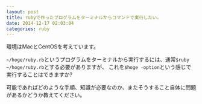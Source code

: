 ```yaml
---
layout: post
title: rubyで作ったプログラムをターミナルからコマンドで実行したい。
date: 2014-12-17 02:03:04
categories: ruby
---
```

<p>環境はMacとCentOSを考えています。</p>

<p><code>~/hoge/ruby.rb</code>というプログラムをターミナルから実行するには、通常<code>$ruby ~/hoge/ruby.rb</code>とする必要がありますが、
これを<code>$hoge -option</code>という感じで実行することはできますか?</p>

<p>可能であればどのような手順、知識が必要なのか、またそうすること自体に問題があるかどうか教えてください。</p>
